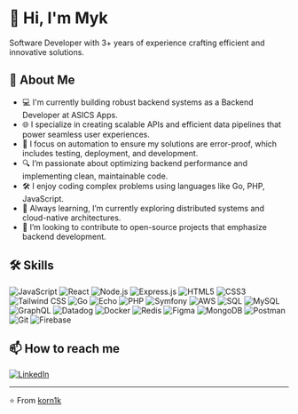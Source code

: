 # 👋 Hi, I'm Myk

Software Developer with 3+ years of experience crafting efficient and innovative solutions.

## 🚀 About Me
- 💻 I'm currently building robust backend systems as a Backend Developer at ASICS Apps.
- 🌐 I specialize in creating scalable APIs and efficient data pipelines that power seamless user experiences.
- 📝 I focus on automation to ensure my solutions are error-proof, which includes testing, deployment, and development.
- 🔍 I’m passionate about optimizing backend performance and implementing clean, maintainable code.
- 🛠️ I enjoy coding complex problems using languages like Go, PHP, JavaScript.
- 🌱 Always learning, I’m currently exploring distributed systems and cloud-native architectures.
- 👥 I’m looking to contribute to open-source projects that emphasize backend development.

## 🛠 Skills
![JavaScript](https://img.shields.io/badge/-JavaScript-F7DF1E?style=flat-square&logo=javascript&logoColor=black)
![React](https://img.shields.io/badge/-React-61DAFB?style=flat-square&logo=react&logoColor=black)
![Node.js](https://img.shields.io/badge/-Node.js-339933?style=flat-square&logo=node.js&logoColor=white)
![Express.js](https://img.shields.io/badge/-Express.js-000000?style=flat-square&logo=express&logoColor=white)
![HTML5](https://img.shields.io/badge/-HTML5-E34F26?style=flat-square&logo=html5&logoColor=white)
![CSS3](https://img.shields.io/badge/-CSS3-1572B6?style=flat-square&logo=css3&logoColor=white)
![Tailwind CSS](https://img.shields.io/badge/-Tailwind%20CSS-06B6D4?style=flat-square&logo=tailwindcss&logoColor=white)
![Go](https://img.shields.io/badge/-Go-00ADD8?style=flat-square&logo=go&logoColor=white)
![Echo](https://img.shields.io/badge/-Echo-4B9F4E?style=flat-square&logo=go&logoColor=white)
![PHP](https://img.shields.io/badge/-PHP-777BB4?style=flat-square&logo=php&logoColor=white)
![Symfony](https://img.shields.io/badge/-Symfony-000000?style=flat-square&logo=symfony&logoColor=white)
![AWS](https://img.shields.io/badge/-AWS-FF9900?style=flat-square&logo=amazonaws&logoColor=white)
![SQL](https://img.shields.io/badge/-SQL-4479A1?style=flat-square&logo=postgresql&logoColor=white)
![MySQL](https://img.shields.io/badge/-MySQL-4479A1?style=flat-square&logo=mysql&logoColor=white)
![GraphQL](https://img.shields.io/badge/-GraphQL-E10098?style=flat-square&logo=graphql&logoColor=white)
![Datadog](https://img.shields.io/badge/-Datadog-632CA6?style=flat-square&logo=datadog&logoColor=white)
![Docker](https://img.shields.io/badge/-Docker-2496ED?style=flat-square&logo=docker&logoColor=white)
![Redis](https://img.shields.io/badge/-Redis-D92C2F?style=flat-square&logo=redis&logoColor=white)
![Figma](https://img.shields.io/badge/-Figma-000000?style=flat-square&logo=figma&logoColor=white)
![MongoDB](https://img.shields.io/badge/-MongoDB-47A248?style=flat-square&logo=mongodb&logoColor=white)
![Postman](https://img.shields.io/badge/-Postman-FF6C37?style=flat-square&logo=postman&logoColor=white)
![Git](https://img.shields.io/badge/-Git-F05032?style=flat-square&logo=git&logoColor=white)
![Firebase](https://img.shields.io/badge/-Firebase-FFCA28?style=flat-square&logo=firebase&logoColor=white)

## 📫 How to reach me
[![LinkedIn](https://img.shields.io/badge/-LinkedIn-0A66C2?style=flat-square&logo=linkedin&logoColor=white)](https://www.linkedin.com/in/mykyta-koryliuk/)

---

⭐️ From [korn1k](https://github.com/korn1k)

